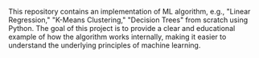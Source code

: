  This repository contains an implementation of ML algorithm, e.g., "Linear Regression," "K-Means Clustering," "Decision Trees" from scratch using Python. The goal of this project is to provide a clear and educational example of how the algorithm works internally, making it easier to understand the underlying principles of machine learning.